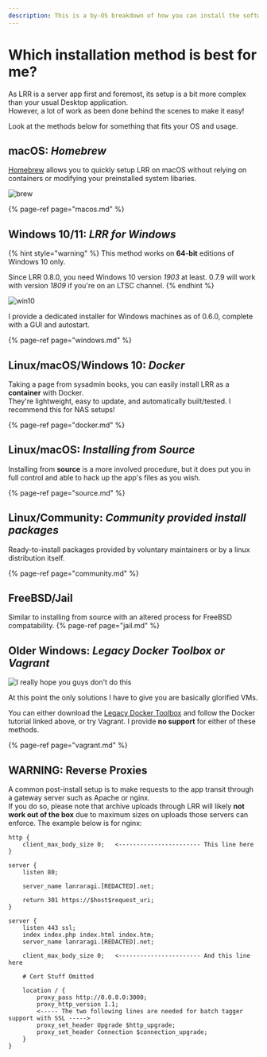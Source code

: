 ```yaml
---
description: This is a by-OS breakdown of how you can install the software on your machine.
---
```


# Which installation method is best for me?

As LRR is a server app first and foremost, its setup is a bit more complex than your usual Desktop application.  
However, a lot of work as been done behind the scenes to make it easy!  

Look at the methods below for something that fits your OS and usage.

## macOS: _Homebrew_

[Homebrew](https://brew.sh/) allows you to quickly setup LRR on macOS without relying on containers or modifying your preinstalled system libaries.  

![brew](../.gitbook/assets/brew.jpg)

{% page-ref page="macos.md" %}

## Windows 10/11: _LRR for Windows_

{% hint style="warning" %}
This method works on **64-bit** editions of Windows 10 only.  

Since LRR 0.8.0, you need Windows 10 version _1903_ at least. 0.7.9 will work with version _1809_ if you're on an LTSC channel. 
{% endhint %}

![win10](../.gitbook/assets/karen-dark.jpg)

I provide a dedicated installer for Windows machines as of 0.6.0, complete with a GUI and autostart.

{% page-ref page="windows.md" %}

## Linux/macOS/Windows 10: _Docker_

Taking a page from sysadmin books, you can easily install LRR as a **container** with Docker.  
They're lightweight, easy to update, and automatically built/tested. I recommend this for NAS setups!

{% page-ref page="docker.md" %}

## Linux/macOS: _Installing from Source_

Installing from **source** is a more involved procedure, but it does put you in full control and able to hack up the app's files as you wish.

{% page-ref page="source.md" %}

## Linux/Community: _Community provided install packages_

Ready-to-install packages provided by voluntary maintainers or by a linux distribution itself.

{% page-ref page="community.md" %}

## FreeBSD/Jail

Similar to installing from source with an altered process for FreeBSD compatability.
{% page-ref page="jail.md" %}
## Older Windows: _Legacy Docker Toolbox or Vagrant_

![I really hope you guys don&apos;t do this](../.gitbook/assets/shiggy.png)

At this point the only solutions I have to give you are basically glorified VMs.

You can either download the [Legacy Docker Toolbox](https://docs.docker.com/toolbox/toolbox_install_windows/) and follow the Docker tutorial linked above, or try Vagrant. I provide **no support** for either of these methods.

{% page-ref page="vagrant.md" %}

## WARNING: Reverse Proxies

A common post-install setup is to make requests to the app transit through a gateway server such as Apache or nginx.  
If you do so, please note that archive uploads through LRR will likely **not work out of the box** due to maximum sizes on uploads those servers can enforce. The example below is for nginx:

```text
http {
    client_max_body_size 0;   <----------------------- This line here
}

server {
    listen 80;

    server_name lanraragi.[REDACTED].net;

    return 301 https://$host$request_uri;
}

server {
    listen 443 ssl;
    index index.php index.html index.htm;
    server_name lanraragi.[REDACTED].net;

    client_max_body_size 0;   <----------------------- And this line here

    # Cert Stuff Omitted

    location / {
        proxy_pass http://0.0.0.0:3000;
        proxy_http_version 1.1;
        <----- The two following lines are needed for batch tagger support with SSL ----->
        proxy_set_header Upgrade $http_upgrade; 
        proxy_set_header Connection $connection_upgrade;
    }
}
```
